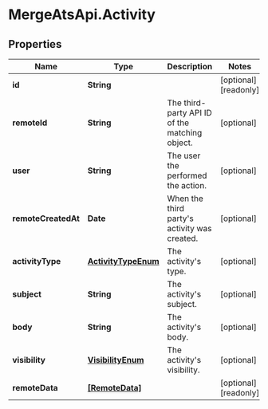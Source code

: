 # MergeAtsApi.Activity

## Properties

Name | Type | Description | Notes
------------ | ------------- | ------------- | -------------
**id** | **String** |  | [optional] [readonly] 
**remoteId** | **String** | The third-party API ID of the matching object. | [optional] 
**user** | **String** | The user the performed the action. | [optional] 
**remoteCreatedAt** | **Date** | When the third party&#39;s activity was created. | [optional] 
**activityType** | [**ActivityTypeEnum**](ActivityTypeEnum.md) | The activity&#39;s type. | [optional] 
**subject** | **String** | The activity&#39;s subject. | [optional] 
**body** | **String** | The activity&#39;s body. | [optional] 
**visibility** | [**VisibilityEnum**](VisibilityEnum.md) | The activity&#39;s visibility. | [optional] 
**remoteData** | [**[RemoteData]**](RemoteData.md) |  | [optional] [readonly] 


